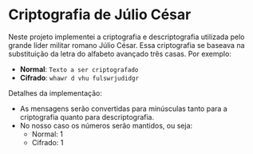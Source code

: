 # Criptografia de Júlio César

Neste projeto implementei a criptografia e descriptografia utilizada pelo grande líder militar romano Júlio César. Essa criptografia se baseava na substituição da letra do alfabeto avançado três casas. Por exemplo:

* **Normal**:  `Texto a ser criptografado`
* **Cifrado**: `whawr d vhu fulswrjudidgr`

Detalhes da implementação:

* As mensagens serão convertidas para minúsculas tanto para a criptografia quanto para descriptografia.
* No nosso caso os números serão mantidos, ou seja:
    * Normal: 1
    * Cifrado: 1
